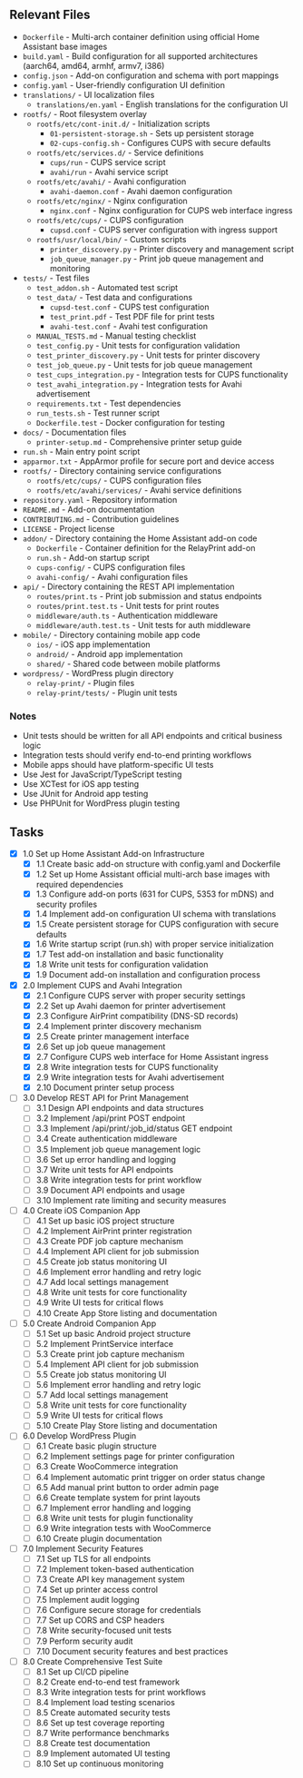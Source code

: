 ## Relevant Files

- `Dockerfile` - Multi-arch container definition using official Home Assistant base images
- `build.yaml` - Build configuration for all supported architectures (aarch64, amd64, armhf, armv7, i386)
- `config.json` - Add-on configuration and schema with port mappings
- `config.yaml` - User-friendly configuration UI definition
- `translations/` - UI localization files
  - `translations/en.yaml` - English translations for the configuration UI
- `rootfs/` - Root filesystem overlay
  - `rootfs/etc/cont-init.d/` - Initialization scripts
    - `01-persistent-storage.sh` - Sets up persistent storage
    - `02-cups-config.sh` - Configures CUPS with secure defaults
  - `rootfs/etc/services.d/` - Service definitions
    - `cups/run` - CUPS service script
    - `avahi/run` - Avahi service script
  - `rootfs/etc/avahi/` - Avahi configuration
    - `avahi-daemon.conf` - Avahi daemon configuration
  - `rootfs/etc/nginx/` - Nginx configuration
    - `nginx.conf` - Nginx configuration for CUPS web interface ingress
  - `rootfs/etc/cups/` - CUPS configuration
    - `cupsd.conf` - CUPS server configuration with ingress support
  - `rootfs/usr/local/bin/` - Custom scripts
    - `printer_discovery.py` - Printer discovery and management script
    - `job_queue_manager.py` - Print job queue management and monitoring
- `tests/` - Test files
  - `test_addon.sh` - Automated test script
  - `test_data/` - Test data and configurations
    - `cupsd-test.conf` - CUPS test configuration
    - `test_print.pdf` - Test PDF file for print tests
    - `avahi-test.conf` - Avahi test configuration
  - `MANUAL_TESTS.md` - Manual testing checklist
  - `test_config.py` - Unit tests for configuration validation
  - `test_printer_discovery.py` - Unit tests for printer discovery
  - `test_job_queue.py` - Unit tests for job queue management
  - `test_cups_integration.py` - Integration tests for CUPS functionality
  - `test_avahi_integration.py` - Integration tests for Avahi advertisement
  - `requirements.txt` - Test dependencies
  - `run_tests.sh` - Test runner script
  - `Dockerfile.test` - Docker configuration for testing
- `docs/` - Documentation files
  - `printer-setup.md` - Comprehensive printer setup guide
- `run.sh` - Main entry point script
- `apparmor.txt` - AppArmor profile for secure port and device access
- `rootfs/` - Directory containing service configurations
  - `rootfs/etc/cups/` - CUPS configuration files
  - `rootfs/etc/avahi/services/` - Avahi service definitions
- `repository.yaml` - Repository information
- `README.md` - Add-on documentation
- `CONTRIBUTING.md` - Contribution guidelines
- `LICENSE` - Project license
- `addon/` - Directory containing the Home Assistant add-on code
  - `Dockerfile` - Container definition for the RelayPrint add-on
  - `run.sh` - Add-on startup script
  - `cups-config/` - CUPS configuration files
  - `avahi-config/` - Avahi configuration files
- `api/` - Directory containing the REST API implementation
  - `routes/print.ts` - Print job submission and status endpoints
  - `routes/print.test.ts` - Unit tests for print routes
  - `middleware/auth.ts` - Authentication middleware
  - `middleware/auth.test.ts` - Unit tests for auth middleware
- `mobile/` - Directory containing mobile app code
  - `ios/` - iOS app implementation
  - `android/` - Android app implementation
  - `shared/` - Shared code between mobile platforms
- `wordpress/` - WordPress plugin directory
  - `relay-print/` - Plugin files
  - `relay-print/tests/` - Plugin unit tests

### Notes

- Unit tests should be written for all API endpoints and critical business logic
- Integration tests should verify end-to-end printing workflows
- Mobile apps should have platform-specific UI tests
- Use Jest for JavaScript/TypeScript testing
- Use XCTest for iOS app testing
- Use JUnit for Android app testing
- Use PHPUnit for WordPress plugin testing

## Tasks

- [x] 1.0 Set up Home Assistant Add-on Infrastructure
  - [x] 1.1 Create basic add-on structure with config.yaml and Dockerfile
  - [x] 1.2 Set up Home Assistant official multi-arch base images with required dependencies
  - [x] 1.3 Configure add-on ports (631 for CUPS, 5353 for mDNS) and security profiles
  - [x] 1.4 Implement add-on configuration UI schema with translations
  - [x] 1.5 Create persistent storage for CUPS configuration with secure defaults
  - [x] 1.6 Write startup script (run.sh) with proper service initialization
  - [x] 1.7 Test add-on installation and basic functionality
  - [x] 1.8 Write unit tests for configuration validation
  - [x] 1.9 Document add-on installation and configuration process

- [x] 2.0 Implement CUPS and Avahi Integration
  - [x] 2.1 Configure CUPS server with proper security settings
  - [x] 2.2 Set up Avahi daemon for printer advertisement
  - [x] 2.3 Configure AirPrint compatibility (DNS-SD records)
  - [x] 2.4 Implement printer discovery mechanism
  - [x] 2.5 Create printer management interface
  - [x] 2.6 Set up job queue management
  - [x] 2.7 Configure CUPS web interface for Home Assistant ingress
  - [x] 2.8 Write integration tests for CUPS functionality
  - [x] 2.9 Write integration tests for Avahi advertisement
  - [x] 2.10 Document printer setup process

- [ ] 3.0 Develop REST API for Print Management
  - [ ] 3.1 Design API endpoints and data structures
  - [ ] 3.2 Implement /api/print POST endpoint
  - [ ] 3.3 Implement /api/print/:job_id/status GET endpoint
  - [ ] 3.4 Create authentication middleware
  - [ ] 3.5 Implement job queue management logic
  - [ ] 3.6 Set up error handling and logging
  - [ ] 3.7 Write unit tests for API endpoints
  - [ ] 3.8 Write integration tests for print workflow
  - [ ] 3.9 Document API endpoints and usage
  - [ ] 3.10 Implement rate limiting and security measures

- [ ] 4.0 Create iOS Companion App
  - [ ] 4.1 Set up basic iOS project structure
  - [ ] 4.2 Implement AirPrint printer registration
  - [ ] 4.3 Create PDF job capture mechanism
  - [ ] 4.4 Implement API client for job submission
  - [ ] 4.5 Create job status monitoring UI
  - [ ] 4.6 Implement error handling and retry logic
  - [ ] 4.7 Add local settings management
  - [ ] 4.8 Write unit tests for core functionality
  - [ ] 4.9 Write UI tests for critical flows
  - [ ] 4.10 Create App Store listing and documentation

- [ ] 5.0 Create Android Companion App
  - [ ] 5.1 Set up basic Android project structure
  - [ ] 5.2 Implement PrintService interface
  - [ ] 5.3 Create print job capture mechanism
  - [ ] 5.4 Implement API client for job submission
  - [ ] 5.5 Create job status monitoring UI
  - [ ] 5.6 Implement error handling and retry logic
  - [ ] 5.7 Add local settings management
  - [ ] 5.8 Write unit tests for core functionality
  - [ ] 5.9 Write UI tests for critical flows
  - [ ] 5.10 Create Play Store listing and documentation

- [ ] 6.0 Develop WordPress Plugin
  - [ ] 6.1 Create basic plugin structure
  - [ ] 6.2 Implement settings page for printer configuration
  - [ ] 6.3 Create WooCommerce integration
  - [ ] 6.4 Implement automatic print trigger on order status change
  - [ ] 6.5 Add manual print button to order admin page
  - [ ] 6.6 Create template system for print layouts
  - [ ] 6.7 Implement error handling and logging
  - [ ] 6.8 Write unit tests for plugin functionality
  - [ ] 6.9 Write integration tests with WooCommerce
  - [ ] 6.10 Create plugin documentation

- [ ] 7.0 Implement Security Features
  - [ ] 7.1 Set up TLS for all endpoints
  - [ ] 7.2 Implement token-based authentication
  - [ ] 7.3 Create API key management system
  - [ ] 7.4 Set up printer access control
  - [ ] 7.5 Implement audit logging
  - [ ] 7.6 Configure secure storage for credentials
  - [ ] 7.7 Set up CORS and CSP headers
  - [ ] 7.8 Write security-focused unit tests
  - [ ] 7.9 Perform security audit
  - [ ] 7.10 Document security features and best practices

- [ ] 8.0 Create Comprehensive Test Suite
  - [ ] 8.1 Set up CI/CD pipeline
  - [ ] 8.2 Create end-to-end test framework
  - [ ] 8.3 Write integration tests for print workflows
  - [ ] 8.4 Implement load testing scenarios
  - [ ] 8.5 Create automated security tests
  - [ ] 8.6 Set up test coverage reporting
  - [ ] 8.7 Write performance benchmarks
  - [ ] 8.8 Create test documentation
  - [ ] 8.9 Implement automated UI testing
  - [ ] 8.10 Set up continuous monitoring 